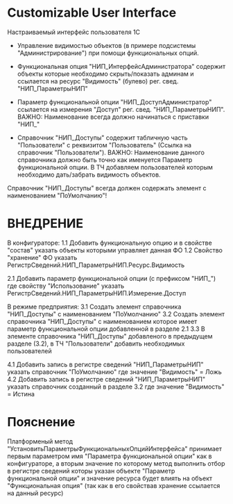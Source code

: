 # Customizable User Interface
Настраиваемый интерфейс пользователя 1C

* Управление видимостью объектов (в примере подсистемы "Администрирование") при помощи функциональных опций.

- Функциональная опция "НИП_ИнтерфейсАдминистратора" содержит объекты которые необходимо скрыть/показать админам и ссылается на ресурс "Видимость" (булево) рег. свед. "НИП_ПараметрыНИП"

- Параметр функциональной опции "НИП_ДоступАдминистратор" ссылается на измерения "Доступ" рег. свед. "НИП_ПараметрыНИП". ВАЖНО: Наименование всегда должно начинаться с приставки "НИП_"

- Справочник "НИП_Доступы" содержит табличную часть "Пользователи" с реквизитом "Пользователь" (Ссылка на справочник "Пользователи"). ВАЖНО: Наименование данного справочника должно быть точно как именуется Параметр функциональной опции. В ТЧ добавляем пользователей которым необходимо дать/забрать видимость объектов.

Справочник "НИП_Доступы" всегда должен содержать элемент с наименованием "ПоУмолчанию"!

# ВНЕДРЕНИЕ

В конфигураторе:
  1.1 Добавить функциональную опцию и в свойстве "состав" указать объекты которыми управляет данная ФО
  1.2 Свойство "хранение" ФО указать РегистрСведений.НИП_ПараметрыНИП.Ресурс.Видимость
  
  2.1 Добавить параметр функциональной опции (с префиксом "НИП_") где свойству "Использование" указать РегистрСведений.НИП_ПараметрыНИП.Измерение.Доступ

В режиме предприятия:
  3.1 Создать элемент справочника "НИП_Доступы" с наименованием "ПоУмолчанию"
  3.2 Создать элемент справочника "НИП_Доступы" с наименованием которое имеет параметр функциональной опции добавленной в разделе 2.1
  3.3 В элементе справочника "НИП_Доступы" добавленого в предыдущем разделе (3.2), в ТЧ "Пользователи" добавить необходимых пользователей
  
  4.1 Добавить запись в регистре сведений "НИП_ПараметрыНИП" указать справочник "ПоУмолчанию" где значение "Видимость" = Ложь
  4.2 Добавить запись в регистре сведений "НИП_ПараметрыНИП" указать справочник созданный в разделе 3.2 где значение "Видимость" = Истина

# Пояснение
  Платформеный метод "УстановитьПараметрыФункциональныхОпцийИнтерфейса" принимает первым параметром имя "Параметра функциональной опции" как в конфигураторе, а вторым 
  значение по которому метод выполнить отбор в регистре сведений которы указан объекте "Параметр функциональной опции" и значение ресурса будет влиять на объект "Функциональная опция" (так как в его свойствав хранение ссылается на данный ресурс)
